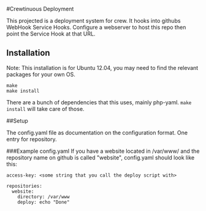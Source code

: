 #Crewtinuous Deployment

This projected is a deployment system for crew. It hooks into githubs WebHook Service Hooks. Configure a webserver to host this repo
then point the Service Hook at that URL.

## Installation

Note: This installation is for Ubuntu 12.04, you may need to find the relevant packages for your own OS.

```
make
make install
```
There are a bunch of dependencies that this uses, mainly php-yaml. ```make install``` will take care of those.


##Setup

The config.yaml file as documentation on the configuration format. One entry for repository.

###Example config.yaml
If you have a website located in /var/www/ and the repository name on github is called "website", config.yaml should look like this:
```
access-key: <some string that you call the deploy script with>

repositories:
  website:
    directory: /var/www
    deploy: echo "Done"
```

